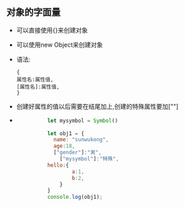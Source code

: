 ## 对象的字面量

- 可以直接使用{}来创建对象

- 可以使用new Object来创建对象

- 语法:

  ```
  {
  属性名:属性值,
  [属性名]:属性值,
  }
  ```

- 创建好属性的值以后需要在结尾加上,创建的特殊属性要加[""]

- ```js
  			let mysymbol = Symbol()
  			
  			let obj1 = {
  			  name: "sunwukong",
  			  age:18,
  			  ["gender"]:"男",
  				["mysymbol"]:"特殊",
          	hello:{
  					a:1,
  					b:2,
  				}
  			}
  			console.log(obj1);
  ```

  